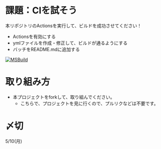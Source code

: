 # 課題：CIを試そう
本リポジトリのActionsを実行して、ビルドを成功させてください！

* Actionsを有効にする
* ymlファイルを作成・修正して、ビルドが通るようにする
* バッチをREADME.mdに追加する

[![MSBuild](https://github.com/kanade1004/test_actions/actions/workflows/msbuild.yml/badge.svg)](https://github.com/kanade1004/test_actions/actions/workflows/msbuild.yml)

# 取り組み方
* 本プロジェクトをforkして、取り組んでください。
  * こちらで、プロジェクトを見に行くので、プルリクなどは不要です。

# 〆切
5/10(月)
